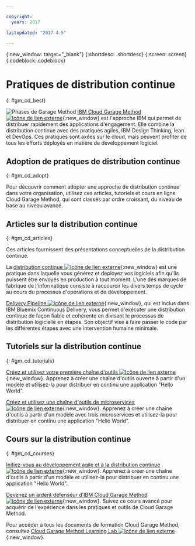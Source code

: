 ```yaml
---

copyright:
  years: 2017

lastupdated: "2017-4-5"

---
```

<!-- Copyright info at top of file: REQUIRED
    The copyright info is YAML content that must occur at the top of the MD file, before attributes are listed.
    It must be surrounded by 3 dashes.
    The value "years" can contain just one year or a two years separated by a comma. (years: 2014, 2016)
    Indentation as per the previous template must be preserved.
-->

{:new_window: target="_blank"}
{:shortdesc: .shortdesc}
{:screen:.screen}
{:codeblock:.codeblock}

# Pratiques de distribution continue
{: #gm_cd_best}

![Phases de Garage Method](images/garage_method_phases.png) [IBM Cloud Garage Method ![Icône de lien externe](../../icons/launch-glyph.svg "External link icon")](https://www.ibm.com/devops/method){:new_window} est l'approche IBM qui permet de
distribuer rapidement des applications d'engagement. Elle combine la distribution continue avec des pratiques agiles, IBM Design Thinking, lean et DevOps. Ces
pratiques sont axées sur le cloud, mais peuvent profiter de tous les efforts déployés en matière de développement logiciel. 


## Adoption de pratiques de distribution continue
{: #gm_cd_adopt}

Pour découvrir comment adopter une approche de distribution continue dans votre organisation, utilisez ces articles, tutoriels et cours en ligne Cloud Garage Method, qui sont classés par ordre croissant, du niveau de base au niveau avancé. 

## Articles sur la distribution continue
{: #gm_cd_articles}

Ces articles fournissent des présentations conceptuelles de la distribution continue.

La [distribution continue ![Icône de lien externe](../../icons/launch-glyph.svg "External link icon")](https://www.ibm.com/devops/method/content/deliver/tool_continuous_delivery/){:new_window} est une pratique dans laquelle vous générez et déployez vos logiciels afin qu'ils puissent être envoyés en production à tout moment. L'une des marques de fabrique de l'informatique consiste à raccourcir les divers temps de cycle au cours du processus d'opérations et de développement. 

[Delivery Pipeline ![Icône de lien externe](../../icons/launch-glyph.svg "External link icon")](https://www.ibm.com/devops/method/content/deliver/tool_delivery_pipeline/){:new_window}, qui est inclus dans IBM Bluemix Continuous Delivery, vous permet d'exécuter une distribution continue de façon fiable et cohérente en divisant le processus de distribution logicielle en étapes. Son objectif vise à faire passer le code par les différentes étapes avec une intervention humaine minimale. 

## Tutoriels sur la distribution continue
{: #gm_cd_tutorials}

[Créez et utilisez votre première chaîne d'outils ![Icône de lien externe](../../icons/launch-glyph.svg "External link icon")](https://www.ibm.com/devops/method/tutorials/tutorial_toolchain_flow){:new_window}. Apprenez à créer une chaîne d'outils ouverte à partir d'un modèle et utilisez-la pour distribuer en continu une application "Hello World". 

[Créez et utilisez une chaîne d'outils de microservices ![Icône de lien externe](../../icons/launch-glyph.svg "External link icon")](https://www.ibm.com/devops/method/tutorials/tutorial_toolchain_microservices){:new_window}. Apprenez à créer une chaîne d'outils à partir d'un modèle avec trois microservices et utilisez-la pour distribuer en continu une application "Hello World". 

## Cours sur la distribution continue
{: #gm_cd_courses}

[Initiez-vous au développement agile et à la distribution continue ![Icône de lien externe](../../icons/launch-glyph.svg "External link icon")](https://www.ibm.com/devops/method/content/course/get_started_agile_cd){:new_window}. Apprenez à créer une chaîne d'outils à partir d'un modèle et utilisez-la pour distribuer en continu une application "Hello World". 

[Devenez un ardent défenseur d'IBM Cloud Garage Method ![Icône de lien externe](../../icons/launch-glyph.svg "External link icon")](https://www.ibm.com/devops/method/content/course/gm_advocate){:new_window}. Suivez ce cours avancé pour acquérir de l'expérience dans les pratiques et outils de Cloud Garage Method.

Pour accéder à tous les documents de formation Cloud Garage Method, consultez [Cloud Garage Method Learning Lab ![Icône de lien externe](../../icons/launch-glyph.svg "External link icon")](https://www.ibm.com/devops/method/category/courses){:new_window}.
